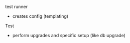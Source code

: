 test runner 
- creates config (templating)

Test
- perform upgrades and specific setup (like db upgrade)